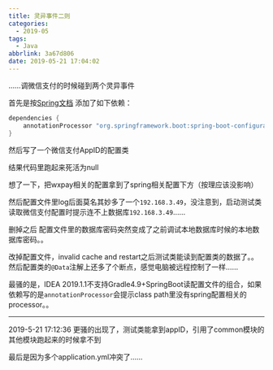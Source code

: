 ```yaml
---
title: 灵异事件二则
categories:
  - 2019-05
tags:
  - Java
abbrlink: 3a67d806
date: 2019-05-21 17:04:02
---
```

……调微信支付的时候碰到两个灵异事件

首先是按[Spring文档](https://docs.spring.io/spring-boot/docs/2.1.4.RELEASE/reference/html/configuration-metadata.html#configuration-metadata-annotation-processor) 添加了如下依赖：
```groovy
dependencies {
	annotationProcessor "org.springframework.boot:spring-boot-configuration-processor"
}
```
然后写了一个微信支付AppID的配置类

结果代码里跑起来死活为null

想了一下，把wxpay相关的配置拿到了spring相关配置下方（按理应该没影响）

然后配置文件里log后面莫名其妙多了一个`192.168.3.49`，没注意到，启动测试类读取微信支付配置时提示连不上数据库`192.168.3.49`……

删掉之后 配置文件里的数据库密码突然变成了之前调试本地数据库时候的本地数据库密码。。

改掉配置文件，invalid cache and restart之后测试类能读到配置类的数据了。。然后配置类的`@Data`注解上还多了个断点，感觉电脑被远程控制了一样……

最骚的是，IDEA 2019.1.1不支持Gradle4.9+SpringBoot读配置文件的组合，如果依赖写的是`annotationProcessor`会提示class path里没有spring配置相关的processor。。

----

2019-5-21 17:12:36
更骚的出现了，测试类能拿到appID，引用了common模块的其他模块跑起来的时候拿不到

最后是因为多个application.yml冲突了……
